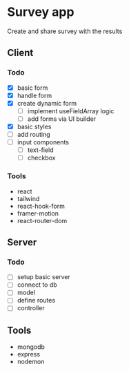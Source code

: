 # Survey app

Create and share survey with the results

## Client

### Todo

- [x] basic form
- [x] handle form
- [x] create dynamic form
  - [ ] implement useFieldArray logic
  - [ ] add forms via UI builder
- [x] basic styles
- [ ] add routing
- [ ] input components
  - [ ] text-field
  - [ ] checkbox

### Tools

- react
- tailwind
- react-hook-form
- framer-motion
- react-router-dom

## Server

### Todo

- [ ] setup basic server
- [ ] connect to db
- [ ] model
- [ ] define routes
- [ ] controller

## Tools

- mongodb
- express
- nodemon
